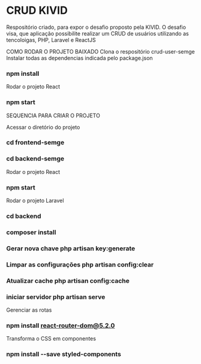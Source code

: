 # CRUD KIVID
Respositório criado, para expor o desafio proposto pela KIVID. O desafio visa, que aplicação possibilite realizar um CRUD de usuários utilizando as tencoloigas, PHP, Laravel e ReactJS

COMO RODAR O PROJETO BAIXADO
Clona o respositório crud-user-semge
Instalar todas as dependencias indicada pelo package.json
### npm install

Rodar o projeto React 
### npm start


SEQUENCIA PARA CRIAR O PROJETO

Acessar o diretório do projeto
### cd frontend-semge
### cd backend-semge

Rodar o projeto React 
### npm start

Rodar o projeto Laravel 
### cd backend 
### composer install
### Gerar nova chave php artisan key:generate 
### Limpar as configurações php artisan config:clear
### Atualizar cache php artisan config:cache
### iniciar servidor php artisan serve

Gerenciar as rotas
### npm install react-router-dom@5.2.0

Transforma o CSS em componentes
### npm install --save styled-components

